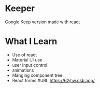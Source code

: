 # Keeper
Google Keep version made with react
# What I Learn
* Use of react
* Material UI use
* user input control
* animations
* Manging component tree
* React forms
#URL
https://62jhw.csb.app/
